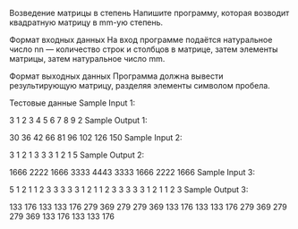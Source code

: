Возведение матрицы в степень
Напишите программу, которая возводит квадратную матрицу в mm-ую степень.

Формат входных данных
На вход программе подаётся натуральное число nn — количество строк и столбцов в матрице, затем элементы матрицы, затем натуральное число mm.

Формат выходных данных
Программа должна вывести результирующую матрицу, разделяя элементы символом пробела.

Тестовые данные
Sample Input 1:

3
1 2 3
4 5 6
7 8 9
2
Sample Output 1:

30 36 42
66 81 96
102 126 150
Sample Input 2:

3
1 2 1
3 3 3
1 2 1
5
Sample Output 2:

1666 2222 1666
3333 4443 3333
1666 2222 1666
Sample Input 3:

5
1 2 1 1 2
3 3 3 3 3
1 2 1 1 2
3 3 3 3 3
1 2 1 1 2
3
Sample Output 3:

133 176 133 133 176
279 369 279 279 369
133 176 133 133 176
279 369 279 279 369
133 176 133 133 176